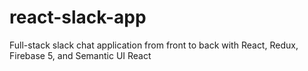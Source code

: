 # react-slack-app
Full-stack slack chat application from front to back with React, Redux, Firebase 5, and Semantic UI React
